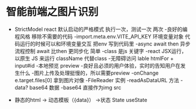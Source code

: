 # 智能前端之图片识别

- StrictModel react 默认启动的严格模式
    执行一次，测试一次 两次
-良好的编程风格
    移除不需要的代码
-import.meta.env.VITE_API_KEY 环境变量对象
    代码运行的时候可以和环境变量交互
    把env 写到代码里
-async await 
    then 
    异步
    流程控制
    await 比then 更同步化 简单
-class 是js 关键字
    -react JSX运行，以原生 JS 来运行
    className 代替class
-无障碍访问
    lable htmlFor + input#id
-本地预览 preview
    -良好且必须的用户体验，实时的告知用户在发生什么
    -图片上传及处理挺慢的，所以需要preview
    -onChange
        e.target.files[0] 拿到图片对像
        -FileReader 实例
        -readAsDataURL 方法
            -data? base64 数据
            -base64 直接作为img src

- 静态的html -> 动态模板（{data}） ->状态 State useState